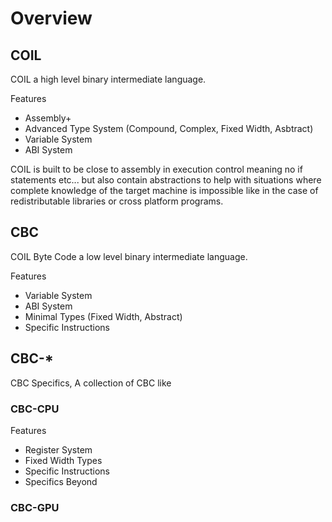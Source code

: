 # Overview

## COIL
COIL a high level binary intermediate language.

Features
- Assembly+
- Advanced Type System (Compound, Complex, Fixed Width, Asbtract)
- Variable System
- ABI System

COIL is built to be close to assembly in execution control meaning no if statements etc... but also contain abstractions to help with situations where complete knowledge of the target machine is impossible like in the case of redistributable libraries or cross platform programs.

## CBC
COIL Byte Code a low level binary intermediate language.

Features
- Variable System
- ABI System
- Minimal Types (Fixed Width, Abstract)
- Specific Instructions

## CBC-*
CBC Specifics, A collection of CBC like 

### CBC-CPU

Features
- Register System
- Fixed Width Types
- Specific Instructions
- Specifics Beyond

### CBC-GPU

